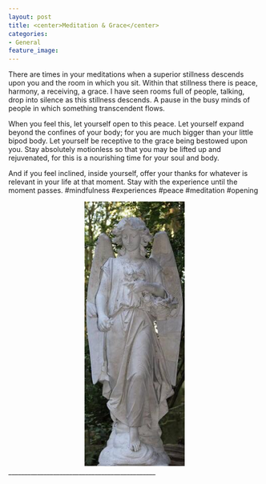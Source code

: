 ```yaml
---
layout: post
title: <center>Meditation & Grace</center>
categories:
- General
feature_image: 
---
```

There are times in your meditations when a superior stillness descends upon you and the room in which you sit. Within that stillness there is peace, harmony, a receiving, a grace. I have seen rooms full of people, talking, drop into silence as this stillness descends. A pause in the busy minds of people in which something transcendent flows. 

When you feel this, let yourself open to this peace. Let yourself expand beyond the confines of your body; for you are much bigger than your little bipod body. Let yourself be receptive to the grace being bestowed upon you. Stay absolutely motionless so that you may be lifted up and rejuvenated, for this is a nourishing time for your soul and body. 

And if you feel inclined, inside yourself, offer your thanks for whatever is relevant in your life at that moment. Stay with the experience until the moment passes.   #mindfulness #experiences #peace #meditation #opening
<center>
<img src="/images/img_0583.jpg" width="200">
</center>
______________________________________________